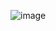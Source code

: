 ![image](https://github.com/Rahul-chaurasiya/Leetcode-Practice-Problem/assets/77222540/df9f22f2-450b-4b3c-87a8-25efddb0056e)
